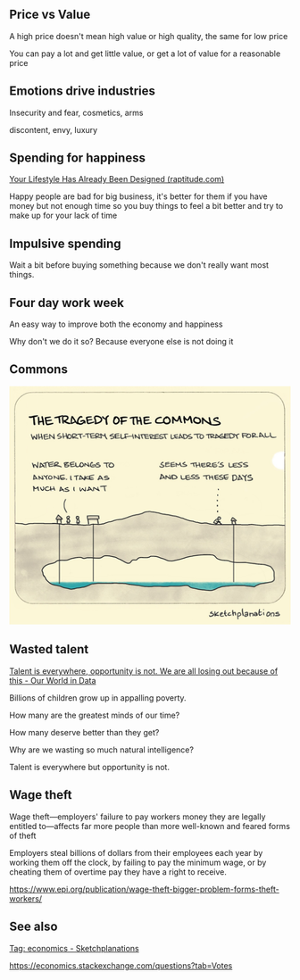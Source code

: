 ---
---

## Price vs Value 

A high price doesn't mean high value or high quality, the same for low price

You can pay a lot and get little value, or get a lot of value for a reasonable price

## Emotions drive industries 

Insecurity and fear, cosmetics, arms

discontent, envy, luxury 


## Spending for happiness 

[Your Lifestyle Has Already Been Designed (raptitude.com)](https://www.raptitude.com/2010/07/your-lifestyle-has-already-been-designed/)

Happy people are bad for big business, it's better for them if you have money but not enough time so you buy things to feel a bit better and try to make up for your lack of time 

## Impulsive spending 
Wait a bit before buying something because we don't really want most things. 

## Four day work week 

An easy way to improve both the economy and happiness 

Why don't we do it so? Because everyone else is not doing it 

## Commons

![](/assets/static/img/tragedy-of-commons.jpeg)

## Wasted talent 

[Talent is everywhere, opportunity is not. We are all losing out because of this - Our World in Data](https://ourworldindata.org/talent-is-everywhere-opportunity-is-not)

Billions of children grow up in appalling poverty. 

How many are the greatest minds of our time? 

How many deserve better than they get?  

Why are we wasting so much natural intelligence?

Talent is everywhere but opportunity is not.

## Wage theft 

Wage theft—employers' failure to pay workers money they are legally entitled to—affects far more people than more well-known and feared forms of theft 

 Employers steal billions of dollars from their employees each year by working them off the clock, by failing to pay the minimum wage, or by cheating them of overtime pay they have a right to receive.

<https://www.epi.org/publication/wage-theft-bigger-problem-forms-theft-workers/>

## See also 

[Tag: economics - Sketchplanations](https://sketchplanations.com/tags/economics)

<https://economics.stackexchange.com/questions?tab=Votes>